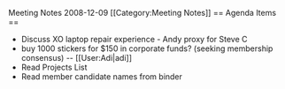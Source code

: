 Meeting Notes 2008-12-09 
 [[Category:Meeting Notes]]
== Agenda Items ==
* Discuss XO laptop repair experience - Andy proxy for Steve C
* buy 1000 stickers for $150 in corporate funds? (seeking membership consensus) -- [[User:Adi|adi]]
* Read Projects List
* Read member candidate names from binder